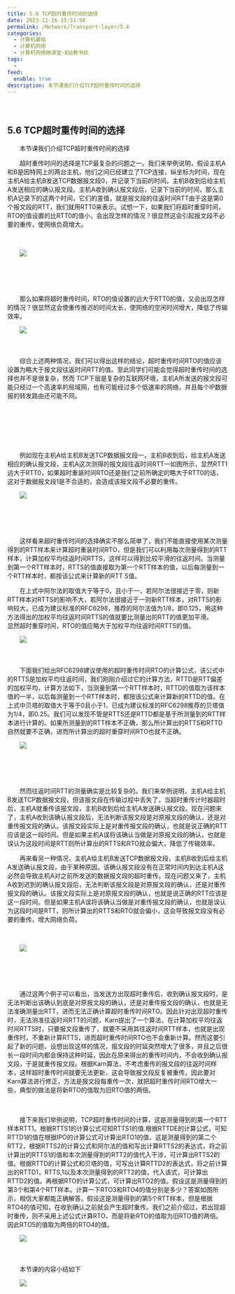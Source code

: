 ```yaml
---
title: 5.6 TCP超时重传时间的选择
date: 2023-11-16 15:51:58
permalink: /Network/Transport-layer/5.6
categories:
  - 计算机基础
  - 计算机网络
  - 计算机网络微课堂-B站教书匠
tags:
  - 
feed:
  enable: true
description: 本节课我们介绍TCP超时重传时间的选择
---
```


　　‍

## 5.6 TCP超时重传时间的选择

　　本节课我们介绍TCP超时重传时间的选择
<!-- more -->

　　超时重传时间的选择是TCP最复杂的问题之一。我们来举例说明，假设主机A和B是因特网上的两台主机，他们之间已经建立了TCP连接，纵坐标为时间，现在主机A给主机B发送TCP数据报文段0，并记录下当前的时间。主机B收到后给主机A发送相应的确认报文段。主机A收到确认报文段后，记录下当前的时间，那么主机A记录下的这两个时间，它们的差值，就是报文段的往返时间RTT由于这是第0个报文段的RTT，我们就用RTT0来表示。试想一下，如果我们将超时重穿时间，RTO的值设置的比RTT0的值小，会出现怎样的情况？很显然这会引起报文段不必要的重传，使网络负荷增大。

　　‍

　　![](https://image.peterjxl.com/blog/image-20211219110853-n2lzkwb.png)

　　‍

　　‍

　　那么如果将超时重传时间，RTO的值设置的远大于RTT0的值，又会出现怎样的情况？很显然这会使重传推迟的时间太长，使网络的空闲时间增大，降低了传输效率。

　　![](https://image.peterjxl.com/blog/image-20211219110942-fmotrxa.png)

　　‍

　　综合上述两种情况，我们可以得出这样的结论，超时重传时间RTO的值应该设置为略大于报文段往返时间RTT的值。至此同学们可能会觉得超时重传时间的选择也并不是很复杂，然而 TCP下层是复杂的互联网环境，主机A所发送的报文段可能只经过一个高速率的局域网，也有可能经过多个低速率的网络，并且每个IP数据报的转发路由还可能不同。

　　‍

　　‍

　　‍

　　例如现在主机A给主机B发送TCP数据报文段一，主机B收到后，给主机A发送相应的确认报文段，主机A这次测得的报文段往返时间RTT一如图所示，显然RTT1远大于RTT0，如果超时重装时间RTO还是我们之前所确定的略大于RTT0的话，这对于数据报文段1是不合适的，会造成该报文段不必要的重传。

　　![](https://image.peterjxl.com/blog/image-20211219111049-tw60dlm.png)

　　‍

　　‍

　　这样看来超时重传时间的选择确实不那么简单了，我们不能直接使用某次测量得到的RTT样本来计算超时重装时间RTO，但是我们可以利用每次测量得到的RTT样本，计算加权平均往返时间RTTS，这样可以得到比较平滑的往返时间。当测量到第一个RTT样本时，RTTS的值直接取为第一个RTT样本的值，以后每测量到一个RTT样本时，都按该公式来计算新的RTT S值。

　　在上式中阿尔法的取值大于等于0，且小于一，若阿尔法很接近于零，则新RTT样本对RTTS的影响不大，若阿尔法很接近于一则新RTT样本，对RTTS的影响较大，已成为建议标准的RFC6298，推荐的阿尔法值为1/8，即0.125，用这种方法得出的加权平均往返时间RTTS的值就要比测量出的RTT的值更加平滑。  
显然超时重穿时间，RTO的值应略大于加权平均往返时间RTTS的值。

　　![](https://image.peterjxl.com/blog/image-20211219111232-x3nhq4m.png)

　　‍

　　下面我们给出RFC6298建议使用的超时重传时间RTO的计算公式，该公式中的RTTS是加权平均往返时间，我们刚刚介绍过它的计算方法，RTTD是RTT偏差的加权平均，计算方法如下，当测量到第一个RTT样本时，RTTD的值取为该样本值的一半，以后每测量到一个RTT样本时，都按该公式来计算新的RTTD的值。在上式中贝塔的取值大于等于0且小于1，已成为建议标准的RFC6298推荐的贝塔值为1/4，即0.25。我们可以发现不管是RTTS还是RTTD都是基于所测量到的RTT样本进行计算的。如果所测量到的RTT样本不正确，那么所计算出的RTTS和RTTD自然就要不正确，进而所计算出的超时重穿时间RTO也就不正确。

　　![](https://image.peterjxl.com/blog/image-20211219111436-62158ib.png)

　　‍

　　‍

　　然而往返时间RTT的测量确实是比较复杂的。我们来举例说明，主机A给主机B发送TCP数据报文段，但该报文段在传输过程中丢失了，当超时重传计时器超时后，主机A就重传该报文段，主机B收到后给主机A发送确认报文段。现在问题来了，主机A收到该确认报文段后，无法判断该报文段是对原报文段的确认，还是对重传报文段的确认。该报文段实际上是对重传报文段的确认，也就是说正确的RTT应该是这一段时间。但是如果主机A误将该确认当做是对原报文段的确认，也就是误认为这段时间是RTT则所计算出的RTTS和RTO就会偏大，降低了传输效率。

　　再来看另一种情况，主机A给主机B发送TCP数据报文段，主机B收到后给主机A发送确认报文段，由于某种原因，该确认报文段没有在正常时间内到达主机A这必然会导致主机A对之前所发送的数据报文段的超时重传。现在问题又来了，主机A收到迟到的确认报文段后，无法判断该报文段是对原报文段的确认，还是对重传报文段的确认。该报文段实际上是对原报文段的确认，也就是说正确的RTT应该是这一段时间。但是如果主机A误将该确认当做是对重传报文段的确认，也就是误认为这段时间是RTT，则所计算出的RTTS和RTO就会偏小，这会导致报文段没有必要的重传，增大网络负荷。

　　‍

　　![](https://image.peterjxl.com/blog/image-20211219113842-61k8rzs.png)

　　‍

　　‍

　　通过这两个例子可以看出，当发送方出现超时重传后，收到确认报文段时，是无法判断出该确认到底是对原报文段的确认，还是对重传报文段的确认，也就是无法准确测量出RTT，进而无法正确计算超时重传时间RTO。因此针对出现超时重传时，无法测准往返时间RTT的问题，Karn提出了一个算法，在计算加权平均往返时间RTTS时，只要报文段重传了，就要不采用其往返时间RTT样本，也就是出现重传时，不重新计算RTTS，进而超时重传时间RTO也不会重新计算。然而这要引起了新的问题，设想出现这样的情况，报文段的时延突然增大了很多，并且之后很长一段时间内都会保持这种时延，因此在原来得出的重传时间内，不会收到确认报文段，于是就重传报文段。根据Karn算法，不考虑重传的报文段的往返时间样本，这样超时重传时间就要无法更新，这会导致报文段反复被重传。因此要对Karn算法进行修正，方法是报文段每重传一次，就把超时重传时间RTO增大一些，典型的做法是将新RTO的值取为旧RTO值的两倍。

　　‍

　　接下来我们举例说明，TCP超时重传时间的计算，这是测量得到的第一个RTT样本RTT1。根据RTTS1的计算公式可知RTTS1的值.根据RTTDE的计算公式，可知RTTD1的值在根据IPO的计算公式可计算出RTO1的值，这是测量得到的第二个RTT2，根据RTTS2的计算公式和阿尔法的值和写出计算RTTS2的表达式，将之前计算出的RTTS1的值和本次测量得到的RTT2的值代入干涉，可计算出RTTS2的值。根据RTTD的计算公式和贝塔的值，可写出计算RTTD2的表达式，将之前计算出的RTTD1，RTTS,1以及本次测量得到的RTT2的值，代入该式，可计算出RTTD2的值。再根据RTO的计算公式，可计算出RTO2的值。假设这是测量得到的第3个和第4个RTT样本。计算一下RTO3和RTO4的值分别是多少？答案如图所示，相信大家都能正确解答。假设这是测量得到的第5个RTT样本，但是根据RTO4的值可知，在收到确认之前就会产生超时重传。我们之前介绍过，若出现超时重传，则不采用上述公式计算RTO，而是将新RTO的值取为旧RTO值的两倍。因此RTO5的值取为两倍的RTO4的值。

　　![](https://image.peterjxl.com/blog/image-20211219114149-oeud92l.png)

　　‍

　　本节课的内容小结如下

　　![](https://image.peterjxl.com/blog/image-20211219114201-pxld1wc.png)
